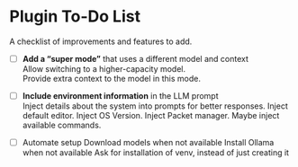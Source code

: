# Plugin To-Do List

A checklist of improvements and features to add.

- [ ] **Add a “super mode”** that uses a different model and context  
  Allow switching to a higher-capacity model.  
  Provide extra context to the model in this mode.

- [ ] **Include environment information** in the LLM prompt  
  Inject details about the system into prompts for better responses.
  Inject default editor.
  Inject OS Version.
  Inject Packet manager.
  Maybe inject available commands.

- [ ] Automate setup 
  Download models when not available
  Install Ollama when not available
  Ask for installation of venv, instead of just creating it
